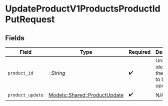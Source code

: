 # UpdateProductV1ProductsProductIdPutRequest


## Fields

| Field                                                                 | Type                                                                  | Required                                                              | Description                                                           |
| --------------------------------------------------------------------- | --------------------------------------------------------------------- | --------------------------------------------------------------------- | --------------------------------------------------------------------- |
| `product_id`                                                          | *::String*                                                            | :heavy_check_mark:                                                    | Unique identifier of the product to be updated.                       |
| `product_update`                                                      | [Models::Shared::ProductUpdate](../../models/shared/productupdate.md) | :heavy_check_mark:                                                    | N/A                                                                   |